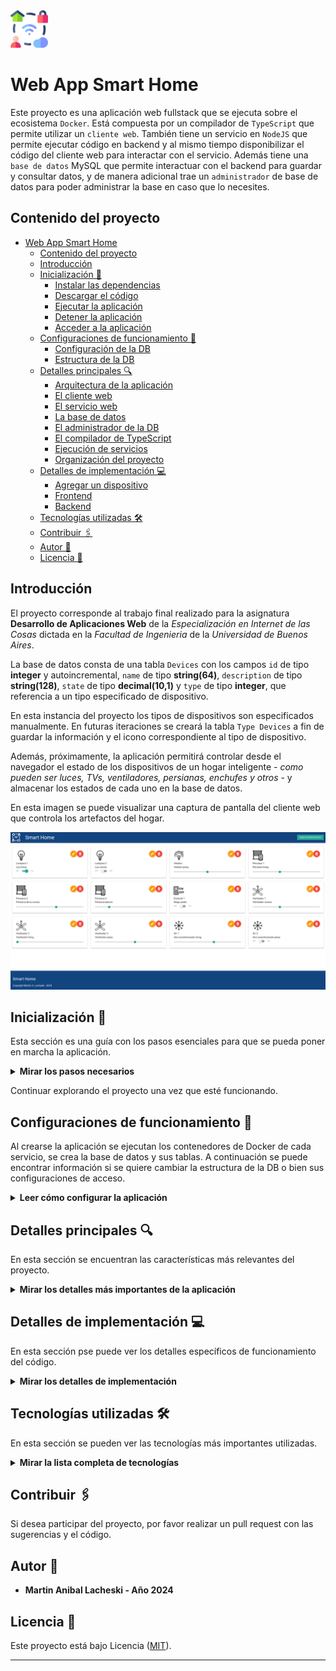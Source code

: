 

<img src="doc/smart_home_color.png" alt="logo" title="Smart Home" width="60" height="60" />

Web App Smart Home
==================

Este proyecto es una aplicación web fullstack que se ejecuta sobre el ecosistema `Docker`. Está compuesta por un compilador de `TypeScript` que permite utilizar un `cliente web`. También tiene un servicio en `NodeJS` que permite ejecutar código en backend y al mismo tiempo disponibilizar el código del cliente web para interactar con el servicio. Además tiene una `base de datos` MySQL que permite interactuar con el backend para guardar y consultar datos, y de manera adicional trae un `administrador` de base de datos para poder administrar la base en caso que lo necesites.


Contenido del proyecto
------------------
- [Web App Smart Home](#web-app-smart-home)
  - [Contenido del proyecto](#contenido-del-proyecto)
  - [Introducción](#introducción)
  - [Inicialización 🚀](#inicialización-)
    - [Instalar las dependencias](#instalar-las-dependencias)
    - [Descargar el código](#descargar-el-código)
    - [Ejecutar la aplicación](#ejecutar-la-aplicación)
    - [Detener la aplicación](#detener-la-aplicación)
    - [Acceder a la aplicación](#acceder-a-la-aplicación)
  - [Configuraciones de funcionamiento 🔩](#configuraciones-de-funcionamiento-)
    - [Configuración de la DB](#configuración-de-la-db)
    - [Estructura de la DB](#estructura-de-la-db)
  - [Detalles principales 🔍](#detalles-principales-)
    - [Arquitectura de la aplicación](#arquitectura-de-la-aplicación)
    - [El cliente web](#el-cliente-web)
    - [El servicio web](#el-servicio-web)
    - [La base de datos](#la-base-de-datos)
    - [El administrador de la DB](#el-administrador-de-la-db)
    - [El compilador de TypeScript](#el-compilador-de-typescript)
    - [Ejecución de servicios](#ejecución-de-servicios)
    - [Organización del proyecto](#organización-del-proyecto)
  - [Detalles de implementación 💻](#detalles-de-implementación-)
    - [Agregar un dispositivo](#agregar-un-dispositivo)
    - [Frontend](#frontend)
    - [Backend](#backend)
  - [Tecnologías utilizadas 🛠️](#tecnologías-utilizadas-️)
  - [Contribuir 🖇️](#contribuir-️)
  - [Autor 👥](#autor-)
  - [Licencia 📄](#licencia-)

## Introducción

El proyecto corresponde al trabajo final realizado para la asignatura **Desarrollo de Aplicaciones Web** de la *Especialización en Internet de las Cosas* dictada en la *Facultad de Ingenieria* de la *Universidad de Buenos Aires*.


La base de datos consta de una tabla `Devices` con los campos `id` de tipo **integer** y autoincremental, `name` de tipo **string(64)**, `description` de tipo **string(128)**, `state` de tipo **decimal(10,1)** y `type` de tipo **integer**, que referencia a un tipo especificado de dispositivo.

En esta instancia del proyecto los tipos de dispositivos son especificados manualmente. En futuras iteraciones se creará la tabla `Type Devices` a fin de guardar la información y el icono correspondiente al tipo de dispositivo.

Además, próximamente, la aplicación permitirá controlar desde el navegador el estado de los dispositivos de un hogar inteligente - *como pueden ser luces, TVs, ventiladores, persianas, enchufes y otros* - y almacenar los estados de cada uno en la base de datos. 

En esta imagen se puede visualizar una captura de pantalla del cliente web que controla los artefactos del hogar.

![architecture](doc/captura-webapp.png)

## Inicialización 🚀

Esta sección es una guía con los pasos esenciales para que se pueda poner en marcha la aplicación.

<details><summary><b>Mirar los pasos necesarios</b></summary><br>

### Instalar las dependencias

Para correr este proyecto es necesario que se instale `Docker` y `Docker Compose`. 

En [este artículo](https://www.gotoiot.com/pages/articles/docker_installation_linux/) publicado se encuentran los detalles para instalar Docker y Docker Compose en una máquina Linux.

En caso que se quiera instalar las herramientas en otra plataforma o tengas algún incoveniente, se puede leer la documentación oficial de [Docker](https://docs.docker.com/get-docker/) y también la de [Docker Compose](https://docs.docker.com/compose/install/).

Continuar con la descarga del código cuando las dependencias estén instaladas y funcionando.

### Descargar el código

Para descargar el código, lo más conveniente es realizar un `fork` de este proyecto en tu cuenta personal haciendo click en [este link](https://github.com/martinlacheski/app-fullstack-base-2024-i10/fork). Una vez que ya tengas el fork a tu cuenta, descargalo con este comando (acordate de poner tu usuario en el link):

```
git clone https://github.com/USUARIO/app-fullstack-base-2024-i10.git
```

> En caso que no se posea una cuenta en Github se puede clonar directamente este repositorio.

### Ejecutar la aplicación

Para ejecutar la aplicación se tiene que correr el comando desde la raíz del proyecto: 

```sh
docker-compose up
```
Este comando va a descargar las imágenes de Docker de node, de typescript, de la base datos y del admin de la DB, y luego ponerlas en funcionamiento. 

### Detener la aplicación

Para detener la aplicación es necesario ejecutar el siguiente comando:

```sh
docker-compose down
```
También es posible realizar `Ctrl-C` desde el shell o terminal donde se encuentra corriendo el sistema.

### Acceder a la aplicación

Para acceder al cliente web ingresar a a la URL [http://localhost:8000/](http://localhost:8000/) y para acceder al admin de la DB acceder a [localhost:8001/](http://localhost:8001/). 

Si se pudo acceder al cliente web y al administrador significa que la aplicación se ejecuta correctamente. 

> Si aparece un error la primera vez que se corre la aplicación, detener el proceso y volver a iniciarla. Esto es debido a que el backend espera que la base de datos esté creada al iniciar, y en la primera ejecución puede no alcanzar a crearse. A partir de la segunda vez el problema queda solucionado.

</details>

Continuar explorando el proyecto una vez que esté funcionando.

## Configuraciones de funcionamiento 🔩

Al crearse la aplicación se ejecutan los contenedores de Docker de cada servicio, se crea la base de datos y sus tablas. A continuación se puede encontrar información si se quiere cambiar la estructura de la DB o bien sus configuraciones de acceso.

<details><summary><b>Leer cómo configurar la aplicación</b></summary><br>

### Configuración de la DB

Para acceder a **PHPMyAdmin** se tiene que ingresar en la URL [localhost:8001/](http://localhost:8001/). En el login del administrador, el usuario para acceder a la db es `root` y contraseña es la variable `MYSQL_ROOT_PASSWORD` que se encuentra en el archivo `docker-compose.yml`.

Para el caso del servicio de NodeJS que se comunica con la DB fijarse que en el archivo `src/backend/mysql-connector.js` están los datos de acceso para ingresar a la base.

Si quisiera cambiar la contraseña, puertos, hostname u otras configuraciones de la base de datos se debería modificar primero el servicio de la base de datos en el archivo `docker-compose.yml` y luego actualizar las configuraciones para acceder desde PHPMyAdmin y el servicio de NodeJS.

### Estructura de la DB

Al iniciar el servicio de la base de datos, si esta no está creada, toma los datos del archivo que se encuentra en `db/dumps/smart_home.sql` para crear la base de datos automáticamente.

En ese archivo está la configuración de la tabla `Devices` y otras configuraciones más. Si se quisiera cambiar algunas configuraciones se debería modificar este archivo y crear nuevamente la base de datos para que se tomen en cuenta los cambios.

Tener en cuenta que la base de datos se crea con permisos de **superusuario** por lo que no se podrá borrar el directorio con el usuario de sistema, para eso se debe hacer con permisos de administrador. En ese caso se puede ejecutar el comando `sudo rm -r db/data` para borrar el directorio completo.

</details>


## Detalles principales 🔍

En esta sección se encuentran las características más relevantes del proyecto.

<details><summary><b>Mirar los detalles más importantes de la aplicación</b></summary><br>
<br>

### Arquitectura de la aplicación

Como se pudo ver, la aplicación se ejecuta sobre el ecosistema Docker, y en esta imagen se puede ver el diagrama de arquitectura.

![architecture](doc/architecture.png)

### El cliente web

El cliente web es una Single Page Application que se comunica con el servicio en NodeJS mediante JSON a través de requests HTTP. Se puede consultar el estado de dispositivos en la base de datos (por medio del servicio en NodeJS) y también cambiar el estado de los mismos. Los estilos del código están basados en **Material Design**.

### El servicio web

El servicio en **NodeJS** posee distintos endpoints para comunicarse con el cliente web mediante requests HTTP enviando **JSON** en cada transacción. Procesando estos requests es capaz de comunicarse con la base de datos para consultar y controlar el estado de los dispositivos, y devolverle una respuesta al cliente web también en formato JSON. Así mismo el servicio es capaz de servir el código del cliente web.

### La base de datos

La base de datos se comunica con el servicio de NodeJS y permite almacenar el estado de los dispositivos en la tabla **Devices**. Ejecuta un motor **MySQL versión 5.7** y permite que la comunicación con sus clientes pueda realizarse usando usuario y contraseña en texto plano. En versiones posteriores es necesario brindar claves de acceso, por este motivo la versión 5.7 es bastante utilizada para fases de desarrollo.

### El administrador de la DB

Para esta aplicación se usa **PHPMyAdmin**, que es un administrador de base de datos web muy utilizado y que se puede utilizar en caso que se quiera realizar operaciones con la base, como crear tablas, modificar columnas, hacer consultas y otras cosas más.

### El compilador de TypeScript

**TypeScript** es un lenguaje de programación libre y de código abierto desarrollado y mantenido por Microsoft. Es un superconjunto de JavaScript, que esencialmente añade tipos estáticos y objetos basados en clases. Para esta aplicación se usa un compilador de TypeScript basado en una imagen de [Harmish](https://hub.docker.com/r/harmish) en Dockerhub, y está configurado para monitorear en tiempo real los cambios que se realizan sobre el directorio **src/frontend/ts** y automáticamente generar código compilado a JavaScript en el directorio  **src/frontend/js**. Los mensajes del compilador aparecen automáticamente en la terminal al ejecutar el comando **docker-compose up**.

### Ejecución de servicios

Los servicios de la aplicación se ejecutan sobre **contenedores de Docker**, así se pueden desplegar de igual manera en diferentes plataformas. Los detalles sobre cómo funcionan los servicios los podés ver directamente en el archivo **docker-compose.yml**.

### Organización del proyecto

En la siguiente ilustración se puede ver cómo está organizado el proyecto para que tener en claro qué cosas hay en cada lugar.

```sh
├── db                          # directorio de la DB
│   ├── data                    # estructura y datos de la DB
│   └── dumps                   # directorio de estructuras de la DB
│       └── smart_home.sql      # estructura con la base de datos "smart_home"
├── doc                         # documentacion general del proyecto
└── src                         # directorio codigo fuente
│   ├── backend                 # directorio para el backend de la aplicacion
│   │   ├── index.js            # codigo principal del backend
│   │   ├── mysql-connector.js  # codigo de conexion a la base de datos
│   │   ├── package.json        # configuracion de proyecto NodeJS
│   │   └── package-lock.json   # configuracion de proyecto NodeJS
│   └── frontend                # directorio para el frontend de la aplicacion
│       ├── js                  # codigo javascript que se compila automáticamente
│       ├── static              # donde alojan archivos de estilos, imagenes, fuentes, etc.
│       ├── ts                  # donde se encuentra el codigo TypeScript a desarrollar
│       └── index.html          # archivo principal del cliente HTML
├── docker-compose.yml          # archivo donde se aloja la configuracion completa
├── README.md                   # este archivo
├── CHANGELOG.md                # archivo para guardar los cambios del proyecto
├── LICENSE.md                  # licencia del proyecto
```

> Los cambios y avances del proyecto se ven reflejados en el archivo `CHANGELOG.md`.

</details>

## Detalles de implementación 💻

En esta sección pse puede ver los detalles específicos de funcionamiento del código.

<details><summary><b>Mirar los detalles de implementación</b></summary><br>

### Agregar un dispositivo

Para crear un nuevo dispositivo se debe hacer clic en el botón `Nuevo dispositivo`. Esto abrirá un modal, en el cual debe seleccionarse el `Tipo de dispositivo`, ingresar el `Nombre` y la `Descripción` del dispositivo. Una vez realizado esto, se debe hacer clic en el botón `Guardar`. Seguido a esto, el modal se cerrará y el nuevo dispositivo podrá verse reflejado en el listado.

### Frontend

El frontend se desarrolló con una lista desordenada `ul`, en el cual, se incorpora por cada fila hasta 4 dispositivos como máximo. La aplicación es responsiva y adaptable a diversos dispositivos.
Cada dispositivo incorpora botones para poder realizar las operaciones de actualización (que permite cambiar el tipo de dispositivo, el nombre y la descripción) y de eliminación del dispositivo. Además, incorpora un elemento de tipo `checkbox` o `range` según el tipo de dispositivo, a fin de enviar la acción para cambiar dicho estado.
Por otro lado, se utiliza **Material Design** para la interacción y envío de alertas. Se implementa para el `modal` que permite realizar la creación y actualización de dispositivos, así como tambien se implementa para `toast`, que permite enviar las alertas de manera discreta y agradable a la vista.

### Backend

El backend tiene los elementos necesarios para interactuar con el frontend y la base de datos.

La siguiente tabla tiene el resumen de los endpoints implementados en esta versión.

| Método | Punto Final  | Uso                                 | Recibe                  | Retorna            |
| ------ | ------------ | ----------------------------------- | ----------------------- | ------------------ |
| GET    | /device      | Obtiene los dispositivos existentes |                         | Dispositivos       |
| GET    | /device/{id} | Obtiene un dispositivo determinado  | ID Dispositivo          | Dispositivo        |
| POST   | /device      | Agrega un dispositivo               | Datos Dispositivo       | Respuesta consulta |
| PUT    | /device      | Actualiza datos de un dispositivo   | Datos Dispositivo       | Respuesta consulta |
| PUT    | /device      | Actualiza estado de un dispositivo  | ID Dispositivo y Estado | Respuesta consulta |
| DELETE | /device/{id} | Elimina un dispositivo determinado  | ID Dispositivo          | Respuesta consulta |


<details><summary><b>Ver los endpoints disponibles</b></summary><br>

1) Devolver todos los dispositivos.

```json
{
    "method": "GET",
    "request_headers": "application/json",
    "request_body": "",
    "response_code": 200,
    "request_body": {
        "devices": [      
                        {
                            "id": 1,
                            "name": "Lampara 1",
                            "description": "Luz living",
                            "state": 1,
                            "type": 1
                        },
                        {
                            "id": 2,
                            "name": "Lampara 2",
                            "description": "Luz cocina",
                            "state": 0,
                            "type": 1
                        },
                        {
                            "id": 3,
                            "name": "Velador",
                            "description": "Velador pieza",
                            "state": 0.5,
                            "type": 2
                        },
                        {
                            "id": 4,
                            "name": "Persiana 1",
                            "description": "Persiana living",
                            "state": 0.4,
                            "type": 3
                        },
                        {
                            "id": 5,
                            "name": "Persiana 2",
                            "description": "Persiana de la cocina",
                            "state": 0.6,
                            "type": 3
                        },
                        {
                            "id": 6,
                            "name": "Persiana 3",
                            "description": "Persiana balcon",
                            "state": 0.2,
                            "type": 3
                        },
                        {
                            "id": 7,
                            "name": "Enchufe 1",
                            "description": "Riego jardín",
                            "state": 0,
                            "type": 4
                        },
                        {
                            "id": 8,
                            "name": "Ventilador 1",
                            "description": "Ventilador cocina",
                            "state": 0.4,
                            "type": 5
                        },
                        {
                            "id": 9,
                            "name": "Ventilador 2",
                            "description": "Ventilador living",
                            "state": 0,
                            "type": 5
                        },
                        {
                            "id": 10,
                            "name": "Ventilador 3",
                            "description": "Ventilador pieza",
                            "state": 0.6,
                            "type": 5
                        },
                        {
                            "id": 11,
                            "name": "AC 1",
                            "description": "Aire acondicionado living",
                            "state": 24,
                            "type": 6
                        },
                        {
                            "id": 12,
                            "name": "AC 2",
                            "description": "Aire acondicionado pieza",
                            "state": 0,
                            "type": 6
                        }
                    ]
    },
}
``` 

2) Devolver un determinado dispositivo.

Ejemplo:

```json
{
    "method": "GET",
    "request_headers": "application/json",
    "request_params": id = 1,
    "request_body": "",
    "response_code": 200,
    "request_body": {
        "devices": [
                        {
                            "id": 1,
                            "name": "Lampara 1",
                            "description": "Luz living",
                            "state": 1,
                            "type": 1
                        }
                    ]
    },
}
``` 

3) Crear un dispositivo.

```json
{
    "method": "POST",
    "request_headers": "application/json",
    "request_body": "{
                        "name": "nombre dispositivo",
                        "description": "descripcion dispositivo",
                        "state": "Estado dispositivo (Decimal)",
                        "type": "ID Tipo Dispositivo (Integer)"
                    }",
    "response_code": 204,
    "request_body": {
        "ok": [object Object]
    },
}
``` 

4) Actualizar un dispositivo.

```json
{
    "method": "PUT",
    "request_headers": "application/json",
    "request_body": "{
                        "id": "ID Dispositivo (Integer)",
                        "name": "nombre dispositivo",
                        "description": "descripcion dispositivo",
                        "type": "ID Tipo Dispositivo (Integer)"
                    }",
    "response_code": 204,
    "request_body": {
        "ok": [object Object]
    },
}
``` 

5) Actualizar estado de dispositivo.

```json
{
    "method": "PUT",
    "request_headers": "application/json",
    "request_body": "{
                        "id": "ID Dispositivo (Integer)",
                        "state": "Estado dispositivo",
                    }",
    "response_code": 204,
    "request_body": {
        "ok": [object Object]
    },
}
``` 

6) Eliminar dispositivo.

```json
{
    "method": "DELETE",
    "request_headers": "application/json",
    "request_body": "{
                        "id": "ID Dispositivo (Integer)",
                    }",
    "response_code": 204,
    "request_body": {
        "ok": [object Object]
    },
}

``` 
</details>
</details>

## Tecnologías utilizadas 🛠️

En esta sección se pueden ver las tecnologías más importantes utilizadas.

<details><summary><b>Mirar la lista completa de tecnologías</b></summary><br>

* [Docker](https://www.docker.com/) - Ecosistema que permite la ejecución de contenedores de software.
* [Docker Compose](https://docs.docker.com/compose/) - Herramienta que permite administrar múltiples contenedores de Docker.
* [Node JS](https://nodejs.org/es/) - Motor de ejecución de código JavaScript en backend.
* [MySQL](https://www.mysql.com/) - Base de datos para consultar y almacenar datos.
* [PHPMyAdmin](https://www.phpmyadmin.net/) - Administrador web de base de datos.
* [Material Design](https://material.io/design) - Bibliotecas de estilo responsive para aplicaciones web.
* [TypeScript](https://www.typescriptlang.org/) - Superset de JavaScript tipado y con clases.

</details>

## Contribuir 🖇️

Si desea participar del proyecto, por favor realizar un pull request con las sugerencias y el código.

## Autor 👥

*  **Martin Anibal Lacheski - Año 2024**


## Licencia 📄

Este proyecto está bajo Licencia ([MIT](https://choosealicense.com/licenses/mit/)).

---

